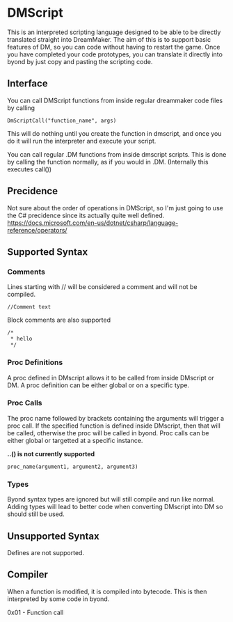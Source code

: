 # DMScript

This is an interpreted scripting language designed to be able to be directly translated straight into DreamMaker.
The aim of this is to support basic features of DM, so you can code without having to restart the game.
Once you have completed your code prototypes, you can translate it directly into byond by just copy and pasting the scripting code.

## Interface

You can call DMScript functions from inside regular dreammaker code files by calling
```dm
DmScriptCall("function_name", args)
```
This will do nothing until you create the function in dmscript, and once you do it will run the interpreter and execute your
script.

You can call regular .DM functions from inside dmscript scripts. This is done by calling the function normally,
as if you would in .DM. (Internally this executes call())

## Precidence

Not sure about the order of operations in DMScript, so I'm just going to use the C# precidence since its actually quite well defined.
https://docs.microsoft.com/en-us/dotnet/csharp/language-reference/operators/

## Supported Syntax

### Comments

Lines starting with // will be considered a comment and will not be compiled.

```
//Comment text
```

Block comments are also supported

```
/*
 * hello
 */
```

### Proc Definitions

A proc defined in DMscript allows it to be called from inside DMscript or DM.
A proc definition can be either global or on a specific type.

### Proc Calls

The proc name followed by brackets containing the arguments will trigger a proc call.
If the specified function is defined inside DMscript, then that will be called, otherwise the proc will be called in byond.
Proc calls can be either global or targetted at a specific instance.

**..() is not currently supported**

```
proc_name(argument1, argument2, argument3)
```

### Types

Byond syntax types are ignored but will still compile and run like normal.
Adding types will lead to better code when converting DMscript into DM so should still be used.

## Unsupported Syntax

Defines are not supported.

## Compiler

When a function is modified, it is compiled into bytecode. This is then interpreted by some code in byond.

0x01 - Function call
